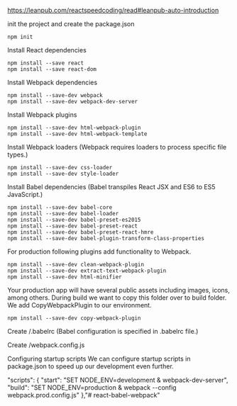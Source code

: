 https://leanpub.com/reactspeedcoding/read#leanpub-auto-introduction

init the project and create the package.json

    npm init

Install React dependencies

    npm install --save react
    npm install --save react-dom

Install Webpack dependencies

    npm install --save-dev webpack
    npm install --save-dev webpack-dev-server

Install Webpack plugins

    npm install --save-dev html-webpack-plugin
    npm install --save-dev html-webpack-template

Install Webpack loaders (Webpack requires loaders to process specific file types.)

    npm install --save-dev css-loader
    npm install --save-dev style-loader
    
Install Babel dependencies (Babel transpiles React JSX and ES6 to ES5 JavaScript.)

    npm install --save-dev babel-core
    npm install --save-dev babel-loader
    npm install --save-dev babel-preset-es2015
    npm install --save-dev babel-preset-react
    npm install --save-dev babel-preset-react-hmre
    npm install --save-dev babel-plugin-transform-class-properties
    
For production following plugins add functionality to Webpack.

    npm install --save-dev clean-webpack-plugin
    npm install --save-dev extract-text-webpack-plugin   
    npm install --save-dev html-minifier
    
Your production app will have several public assets including images, icons, among others. 
During build we want to copy this folder over to build folder. 
We add CopyWebpackPlugin to our environment.    

    npm install --save-dev copy-webpack-plugin


Create /.babelrc (Babel configuration is specified in .babelrc file.)

Create /webpack.config.js
    
Configuring startup scripts
We can configure startup scripts in package.json to speed up our development even further.

  "scripts": {
    "start": "SET NODE_ENV=development & webpack-dev-server",
    "build": "SET NODE_ENV=production & webpack --config webpack.prod.config.js"
  },"# react-babel-webpack" 
